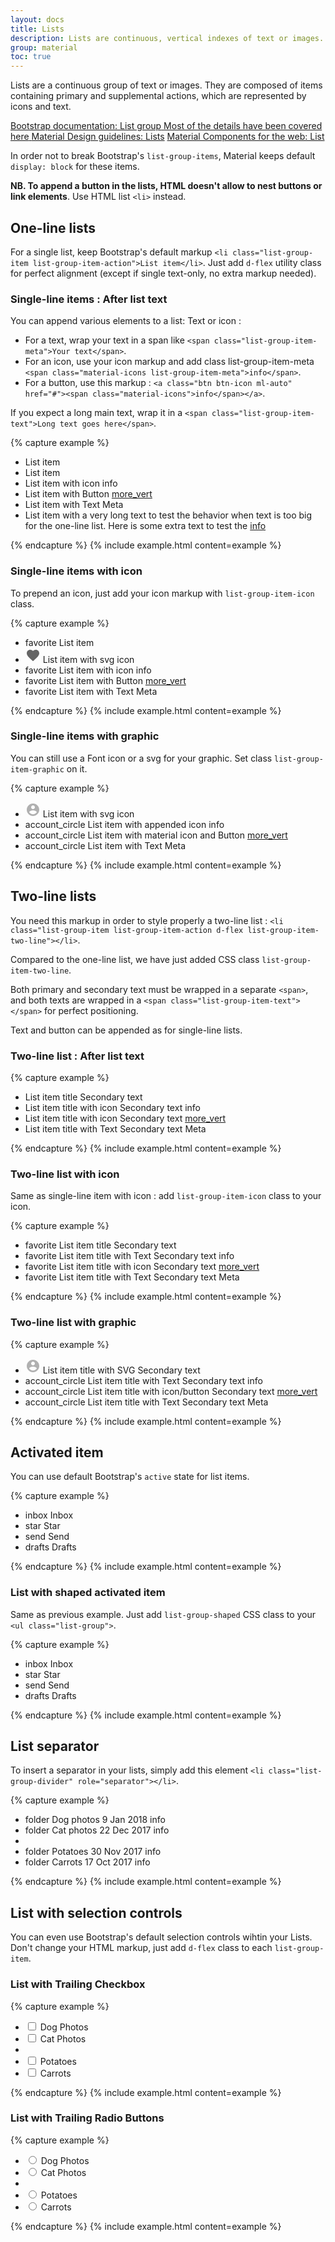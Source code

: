 ```yaml
---
layout: docs
title: Lists
description: Lists are continuous, vertical indexes of text or images.
group: material
toc: true
---
```


Lists are a continuous group of text or images. They are composed of items containing primary and supplemental actions, which are represented by icons and text.

<div class="list-group my-3 my-lg-5">
    <a href="{{ site.baseurl }}/docs/{{ site.docs_version }}/components/list-group/" target="_blank" class="list-group-item list-group-item-action d-flex list-group-item-two-line font-weight-bold">
      <span class="list-group-item-icon lgi-icon-bs"></span>
      <span class="list-group-item-text">
        <span>Bootstrap documentation: List group</span>
        <span>Most of the details have been covered here</span>
      </span>
    </a>
    <a href="https://material.io/components/lists" target="_blank" class="list-group-item list-group-item-action d-flex font-weight-bold">
      <span class="list-group-item-icon lgi-icon-md"></span>
      Material Design guidelines: Lists</a>
    <a href="https://material-components.github.io/material-components-web-catalog/#/component/list" target="_blank" class="list-group-item list-group-item-action d-flex font-weight-bold">
      <span class="list-group-item-icon lgi-icon-mdc"></span>
      Material Components for the web: List</a>
</div>

In order not to break Bootstrap's `list-group-items`, Material keeps default `display: block` for these items.

**NB. To append a button in the lists, HTML doesn't allow to nest buttons or link elements**. Use HTML list `<li>` instead.

## One-line lists

For a single list, keep Bootstrap's default markup `<li class="list-group-item list-group-item-action">List item</li>`. Just add `d-flex` utility class for perfect alignment (except if single text-only, no extra markup needed).

### Single-line items : After list text

You can append various elements to a list: Text or icon :

* For a text, wrap your text in a span like `<span class="list-group-item-meta">Your text</span>`.
* For an icon, use your icon markup and add class list-group-item-meta `<span class="material-icons list-group-item-meta">info</span>`.
* For a button, use this markup : `<a class="btn btn-icon ml-auto" href="#"><span class="material-icons">info</span></a>`.

If you expect a long main text, wrap it in a `<span class="list-group-item-text">Long text goes here</span>`.

{% capture example %}
<ul class="list-group">
  <li class="list-group-item list-group-item-action">List item</li>
  <li class="list-group-item list-group-item-action d-flex">List item</li>
  <li class="list-group-item list-group-item-action d-flex">
    List item with icon
    <span class="material-icons list-group-item-meta">info</span>
  </li>
  <li class="list-group-item list-group-item-action d-flex">
    List item with Button
    <a class="btn btn-icon ml-auto" href="#"><span class="material-icons">more_vert</span></a>
  </li>
  <li class="list-group-item list-group-item-action d-flex">
    List item with Text
    <span class="list-group-item-meta">Meta</span>
  </li>
  <li class="list-group-item list-group-item-action d-flex">
    <span class="list-group-item-text">List item with a very long text to test the behavior when text is too big for the one-line list. Here is some extra text to test the </span>
    <a class="btn btn-icon ml-auto" href="#"><span class="material-icons">info</span></a>
  </li>
</ul>
{% endcapture %}
{% include example.html content=example %}

### Single-line items with icon

To prepend an icon, just add your icon markup with `list-group-item-icon` class.

{% capture example %}
<ul class="list-group">
  <li class="list-group-item list-group-item-action d-flex">
    <span class="material-icons list-group-item-icon">favorite</span>
    List item
  </li>
  <li class="list-group-item list-group-item-action d-flex">
    <svg xmlns="http://www.w3.org/2000/svg" height="24" viewbox="0 0 24 24" width="24" class="list-group-item-icon"><path d="M0 0h24v24H0z" fill="none" /><path d="M12 21.35l-1.45-1.32C5.4 15.36 2 12.28 2 8.5 2 5.42 4.42 3 7.5 3c1.74 0 3.41.81 4.5 2.09C13.09 3.81 14.76 3 16.5 3 19.58 3 22 5.42 22 8.5c0 3.78-3.4 6.86-8.55 11.54L12 21.35z" fill="rgba(0,0,0,0.60)"/></svg>
    List item with svg icon
  </li>
  <li class="list-group-item list-group-item-action d-flex">
    <span class="material-icons list-group-item-icon">favorite</span>
    List item with icon
    <span class="material-icons list-group-item-meta">info</span>
  </li>
  <li class="list-group-item list-group-item-action d-flex">
    <span class="material-icons list-group-item-icon">favorite</span>
    List item with Button
    <a class="btn btn-icon ml-auto" href="#"><span class="material-icons">more_vert</span></a>
  </li>
  <li class="list-group-item list-group-item-action d-flex">
    <span class="material-icons list-group-item-icon">favorite</span>
    List item with Text
    <span class="list-group-item-meta">Meta</span>
  </li>
</ul>
{% endcapture %}
{% include example.html content=example %}

### Single-line items with graphic

You can still use a Font icon or a svg for your graphic. Set class `list-group-item-graphic` on it.

{% capture example %}

<ul class="list-group my-3">
  <li class="list-group-item list-group-item-action d-flex">
      <svg xmlns="http://www.w3.org/2000/svg" height="24" viewbox="0 0 24 24" width="24" class="list-group-item-graphic"><path d="M12 2C6.48 2 2 6.48 2 12s4.48 10 10 10 10-4.48 10-10S17.52 2 12 2zm0 3c1.66 0 3 1.34 3 3s-1.34 3-3 3-3-1.34-3-3 1.34-3 3-3zm0 14.2c-2.5 0-4.71-1.28-6-3.22.03-1.99 4-3.08 6-3.08 1.99 0 5.97 1.09 6 3.08-1.29 1.94-3.5 3.22-6 3.22z" fill="rgba(0,0,0,0.3)"/><path d="M0 0h24v24H0z" fill="none" /></svg>
    List item with svg icon
  </li>
  <li class="list-group-item list-group-item-action d-flex">
    <span class="material-icons list-group-item-graphic">account_circle</span>
    List item with appended icon
    <span class="material-icons list-group-item-meta">info</span>
  </li>
  <li class="list-group-item list-group-item-action d-flex">
    <span class="material-icons list-group-item-graphic">account_circle</span>
    List item with material icon and Button
    <a class="btn btn-icon ml-auto" href="#"><span          class="material-icons">more_vert</span></a>
  </li>
  <li class="list-group-item list-group-item-action d-flex">
    <span class="material-icons list-group-item-graphic">account_circle</span>
    List item with Text
    <span class="list-group-item-meta">Meta</span>
  </li>
</ul>
{% endcapture %}
{% include example.html content=example %}

## Two-line lists

You need this markup in order to style properly a two-line list : `<li class="list-group-item list-group-item-action d-flex list-group-item-two-line"></li>`.

Compared to the one-line list, we have just added CSS class `list-group-item-two-line`.

Both primary and secondary text must be wrapped in a separate `<span>`, and both texts are wrapped in a `<span class="list-group-item-text"></span>` for perfect positioning.

Text and button can be appended as for single-line lists.

### Two-line list : After list text

{% capture example %}

<ul class="list-group">
  <li class="list-group-item list-group-item-action d-flex list-group-item-two-line">
    <span class="list-group-item-text">
      <span>List item title</span>
      <span>Secondary text</span>
    </span>
  </li>
  <li class="list-group-item list-group-item-action d-flex list-group-item-two-line">
    <span class="list-group-item-text">
      <span>List item title with icon</span>
      <span>Secondary text</span>
    </span>
    <span class="material-icons list-group-item-meta">info</span>
   </li>
  <li class="list-group-item list-group-item-action d-flex list-group-item-two-line">
    <span class="list-group-item-text">
      <span>List item title with icon</span>
      <span>Secondary text</span>
    </span>
    <a class="btn btn-icon ml-auto" href="#">
      <span class="material-icons">more_vert</span>
    </a>
  </li>
  <li class="list-group-item list-group-item-action d-flex list-group-item-two-line">
    <span class="list-group-item-text">
      <span>List item title with Text</span>
      <span>Secondary text</span>
    </span>
    <span class="list-group-item-meta">Meta</span>
   </li>
</ul>

{% endcapture %}
{% include example.html content=example %}

### Two-line list with icon

Same as single-line item with icon : add `list-group-item-icon` class to your icon.

{% capture example %}

<ul class="list-group">
  <li class="list-group-item list-group-item-action d-flex list-group-item-two-line">
    <span class="material-icons list-group-item-icon">favorite</span>
    <span class="list-group-item-text">
      <span>List item title</span>
      <span>Secondary text</span>
    </span>
  </li>
  <li class="list-group-item list-group-item-action d-flex list-group-item-two-line">
    <span class="material-icons list-group-item-icon">favorite</span>
    <span class="list-group-item-text">
      <span>List item title with Text</span>
      <span>Secondary text</span>
    </span>
    <span class="material-icons list-group-item-meta">info</span>
   </li>
  <li class="list-group-item list-group-item-action d-flex list-group-item-two-line">
    <span class="material-icons list-group-item-icon">favorite</span>
    <span class="list-group-item-text">
      <span>List item title with icon</span>
      <span>Secondary text</span>
    </span>
    <a class="btn btn-icon ml-auto" href="#">
      <span class="material-icons">more_vert</span>
    </a>
  </li>
  <li class="list-group-item list-group-item-action d-flex list-group-item-two-line">
    <span class="material-icons list-group-item-icon">favorite</span>
    <span class="list-group-item-text">
      <span>List item title with Text</span>
      <span>Secondary text</span>
    </span>
    <span class="list-group-item-meta">Meta</span>
   </li>
</ul>

{% endcapture %}
{% include example.html content=example %}

### Two-line list with graphic

{% capture example %}

<ul class="list-group">
  <li class="list-group-item list-group-item-action d-flex list-group-item-two-line">
    <svg xmlns="http://www.w3.org/2000/svg" height="24" viewbox="0 0 24 24" width="24" class="list-group-item-graphic"><path d="M12 2C6.48 2 2 6.48 2 12s4.48 10 10 10 10-4.48 10-10S17.52 2 12 2zm0 3c1.66 0 3 1.34 3 3s-1.34 3-3 3-3-1.34-3-3 1.34-3 3-3zm0 14.2c-2.5 0-4.71-1.28-6-3.22.03-1.99 4-3.08 6-3.08 1.99 0 5.97 1.09 6 3.08-1.29 1.94-3.5 3.22-6 3.22z" fill="rgba(0,0,0,0.3)"/><path d="M0 0h24v24H0z" fill="none" /></svg>
    <span class="list-group-item-text">
      <span>List item title with SVG</span>
      <span>Secondary text</span>
    </span>
  </li>
  <li class="list-group-item list-group-item-action d-flex list-group-item-two-line">
    <span class="material-icons list-group-item-graphic">account_circle</span>
    <span class="list-group-item-text">
      <span>List item title with Text</span>
      <span>Secondary text</span>
    </span>
    <span class="material-icons list-group-item-meta">info</span>
   </li>
  <li class="list-group-item list-group-item-action d-flex list-group-item-two-line">
    <span class="material-icons list-group-item-graphic">account_circle</span>
    <span class="list-group-item-text">
      <span>List item title with icon/button</span>
      <span>Secondary text</span>
    </span>
    <a class="btn btn-icon ml-auto" href="#">
      <span class="material-icons">more_vert</span>
    </a>
  </li>
  <li class="list-group-item list-group-item-action d-flex list-group-item-two-line">
    <span class="material-icons list-group-item-graphic">account_circle</span>
    <span class="list-group-item-text">
      <span>List item title with Text</span>
      <span>Secondary text</span>
    </span>
    <span class="list-group-item-meta">Meta</span>
   </li>
</ul>

{% endcapture %}
{% include example.html content=example %}

## Activated item

You can use default Bootstrap's `active` state for list items.

{% capture example %}

<ul class="list-group">
  <li class="list-group-item list-group-item-action d-flex">
    <span class="material-icons list-group-item-icon">inbox</span>
    Inbox
  </li>
  <li class="list-group-item active list-group-item-action d-flex">
    <span class="material-icons list-group-item-icon">star</span>
    Star
  </li>
  <li class="list-group-item list-group-item-action d-flex">
    <span class="material-icons list-group-item-icon">send</span>
    Send
  </li>
  <li class="list-group-item list-group-item-action d-flex">
    <span class="material-icons list-group-item-icon">drafts</span>
    Drafts
  </li>
</ul>

{% endcapture %}
{% include example.html content=example %}

### List with shaped activated item

Same as previous example. Just add `list-group-shaped` CSS class to your `<ul class="list-group">`.

{% capture example %}

<ul class="list-group list-group-shaped">
  <li class="list-group-item list-group-item-action d-flex">
    <span class="material-icons list-group-item-icon">inbox</span>
    Inbox
  </li>
  <li class="list-group-item active list-group-item-action d-flex">
    <span class="material-icons list-group-item-icon">star</span>
    Star
  </li>
  <li class="list-group-item list-group-item-action d-flex">
    <span class="material-icons list-group-item-icon">send</span>
    Send
  </li>
  <li class="list-group-item list-group-item-action d-flex">
    <span class="material-icons list-group-item-icon">drafts</span>
    Drafts
  </li>
</ul>

{% endcapture %}
{% include example.html content=example %}

## List separator

To insert a separator in your lists, simply add this element `<li class="list-group-divider" role="separator"></li>`.

{% capture example %}

<ul class="list-group">
  <li class="list-group-item list-group-item-action d-flex list-group-item-two-line">
    <span class="material-icons list-group-item-graphic">folder</span>
    <span class="list-group-item-text">
      <span>Dog photos</span>
      <span>9 Jan 2018</span>
    </span>
    <span class="list-group-item-meta material-icons">info</span>
  </li>
  <li class="list-group-item list-group-item-action d-flex list-group-item-two-line">
    <span class="material-icons list-group-item-graphic">folder</span>
    <span class="list-group-item-text">
      <span>Cat photos</span>
      <span>22 Dec 2017</span>
    </span>
    <span class="list-group-item-meta material-icons">info</span>
  </li>
  <li class="list-group-divider" role="separator"></li>
  <li class="list-group-item list-group-item-action d-flex list-group-item-two-line">
    <span class="material-icons list-group-item-graphic">folder</span>
    <span class="list-group-item-text">
      <span>Potatoes</span>
      <span>30 Nov 2017</span>
    </span>
    <span class="list-group-item-meta material-icons">info</span>
  </li>
  <li class="list-group-item list-group-item-action d-flex list-group-item-two-line">
    <span class="material-icons list-group-item-graphic">folder</span>
    <span class="list-group-item-text">
      <span>Carrots</span>
      <span>17 Oct 2017</span>
    </span>
    <span class="list-group-item-meta material-icons">info</span>
  </li>
</ul>

{% endcapture %}
{% include example.html content=example %}

## List with selection controls

You can even use Bootstrap's default selection controls wihtin your Lists. Don't change your HTML markup, just add `d-flex` class to each `list-group-item`.

### List with Trailing Checkbox

{% capture example %}

<ul class="list-group">
  <li class="list-group-item list-group-item-action d-flex">
    <div class="custom-control custom-checkbox">
      <input type="checkbox" class="custom-control-input" id="customCheck1">
      <label class="custom-control-label" for="customCheck1">Dog Photos</label>
    </div>
  </li>
  <li class="list-group-item list-group-item-action d-flex">
    <div class="custom-control custom-checkbox">
      <input type="checkbox" class="custom-control-input" id="customCheck2">
      <label class="custom-control-label" for="customCheck2">Cat Photos</label>
    </div>
  </li>
  <li class="list-group-divider" role="separator"></li>
  <li class="list-group-item list-group-item-action d-flex">
    <div class="custom-control custom-checkbox">
      <input type="checkbox" class="custom-control-input" id="customCheck3">
      <label class="custom-control-label" for="customCheck3">Potatoes</label>
    </div>
  </li>
  <li class="list-group-item list-group-item-action d-flex">
    <div class="custom-control custom-checkbox">
      <input type="checkbox" class="custom-control-input" id="customCheck4">
      <label class="custom-control-label" for="customCheck4">Carrots</label>
    </div>
  </li>
</ul>

{% endcapture %}
{% include example.html content=example %}

### List with Trailing Radio Buttons

{% capture example %}

<ul class="list-group">
  <li class="list-group-item list-group-item-action d-flex">
    <div class="custom-control custom-radio">
      <input type="radio" class="custom-control-input" id="customRadio1" name="customRadio">
      <label class="custom-control-label" for="customRadio1">Dog Photos</label>
    </div>
  </li>
  <li class="list-group-item list-group-item-action d-flex">
    <div class="custom-control custom-radio">
      <input type="radio" class="custom-control-input" id="customRadio2" name="customRadio">
      <label class="custom-control-label" for="customRadio2">Cat Photos</label>
    </div>
  </li>
  <li class="list-group-divider" role="separator"></li>
  <li class="list-group-item list-group-item-action d-flex">
    <div class="custom-control custom-radio">
      <input type="radio" class="custom-control-input" id="customRadio3" name="customRadio">
      <label class="custom-control-label" for="customRadio3">Potatoes</label>
    </div>
  </li>
  <li class="list-group-item list-group-item-action d-flex">
    <div class="custom-control custom-radio">
      <input type="radio" class="custom-control-input" id="customRadio4" name="customRadio">
      <label class="custom-control-label" for="customRadio4">Carrots</label>
    </div>
  </li>
</ul>

{% endcapture %}
{% include example.html content=example %}
